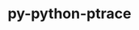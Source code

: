 ---
title: "py-python-ptrace"
layout: cache
categories: [package, develop]
meta: {"versions": ["0.9.9"], "compilers": ["gcc@=11.4.0"], "oss": ["ubuntu22.04"], "platforms": ["linux"], "targets": ["x86_64_v3"], "stacks": ["e4s", "root"], "num_specs": 4, "num_specs_by_stack": {"root": 4, "e4s": 4}}
spec_details: [{"hash": "6jty22gvxpipgevp7v4x7dkem6vsg7hu", "compiler": "gcc@=11.4.0", "versions": ["0.9.9"], "os": "ubuntu22.04", "platform": "linux", "target": "x86_64_v3", "variants": ["build_system=python_pip"], "stacks": ["root", "e4s"], "size": "-", "tarball": "https://binaries.spack.io/develop/build_cache/linux-ubuntu22.04-x86_64_v3/gcc-11.4.0/py-python-ptrace-0.9.9/linux-ubuntu22.04-x86_64_v3-gcc-11.4.0-py-python-ptrace-0.9.9-6jty22gvxpipgevp7v4x7dkem6vsg7hu.spack"}, {"hash": "aq3vt25gvxrc6jgsfm5vy75cfdbt46zh", "compiler": "gcc@=11.4.0", "versions": ["0.9.9"], "os": "ubuntu22.04", "platform": "linux", "target": "x86_64_v3", "variants": ["build_system=python_pip"], "stacks": ["root", "e4s"], "size": "-", "tarball": "https://binaries.spack.io/develop/build_cache/linux-ubuntu22.04-x86_64_v3/gcc-11.4.0/py-python-ptrace-0.9.9/linux-ubuntu22.04-x86_64_v3-gcc-11.4.0-py-python-ptrace-0.9.9-aq3vt25gvxrc6jgsfm5vy75cfdbt46zh.spack"}, {"hash": "7zzbkthwcd5om7wfv5zthi555doxzs5c", "compiler": "gcc@=11.4.0", "versions": ["0.9.9"], "os": "ubuntu22.04", "platform": "linux", "target": "x86_64_v3", "variants": ["build_system=python_pip"], "stacks": ["root", "e4s"], "size": "-", "tarball": "https://binaries.spack.io/develop/build_cache/linux-ubuntu22.04-x86_64_v3/gcc-11.4.0/py-python-ptrace-0.9.9/linux-ubuntu22.04-x86_64_v3-gcc-11.4.0-py-python-ptrace-0.9.9-7zzbkthwcd5om7wfv5zthi555doxzs5c.spack"}, {"hash": "o3dpwnxmznvbivwndimadjuc73rtvk7c", "compiler": "gcc@=11.4.0", "versions": ["0.9.9"], "os": "ubuntu22.04", "platform": "linux", "target": "x86_64_v3", "variants": ["build_system=python_pip"], "stacks": ["root", "e4s"], "size": "-", "tarball": "https://binaries.spack.io/develop/build_cache/linux-ubuntu22.04-x86_64_v3/gcc-11.4.0/py-python-ptrace-0.9.9/linux-ubuntu22.04-x86_64_v3-gcc-11.4.0-py-python-ptrace-0.9.9-o3dpwnxmznvbivwndimadjuc73rtvk7c.spack"}]
---